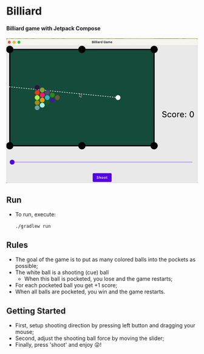 # Billiard
#### Billiard game with Jetpack Compose

![Alt Text](billiard.gif)

## Run
* To run, execute:
    ```
    ./gradlew run
    ```

## Rules
* The goal of the game is to put as many colored balls into the pockets as possible;
* The white ball is a shooting (cue) ball
  * When this ball is pocketed, you lose and the game restarts;
* For each pocketed ball you get +1 score;
* When all balls are pocketed, you win and the game restarts.

## Getting Started
* First, setup shooting direction by pressing left button and dragging your mouse;
* Second, adjust the shooting ball force by moving the slider;
* Finally, press 'shoot' and enjoy 😜!
